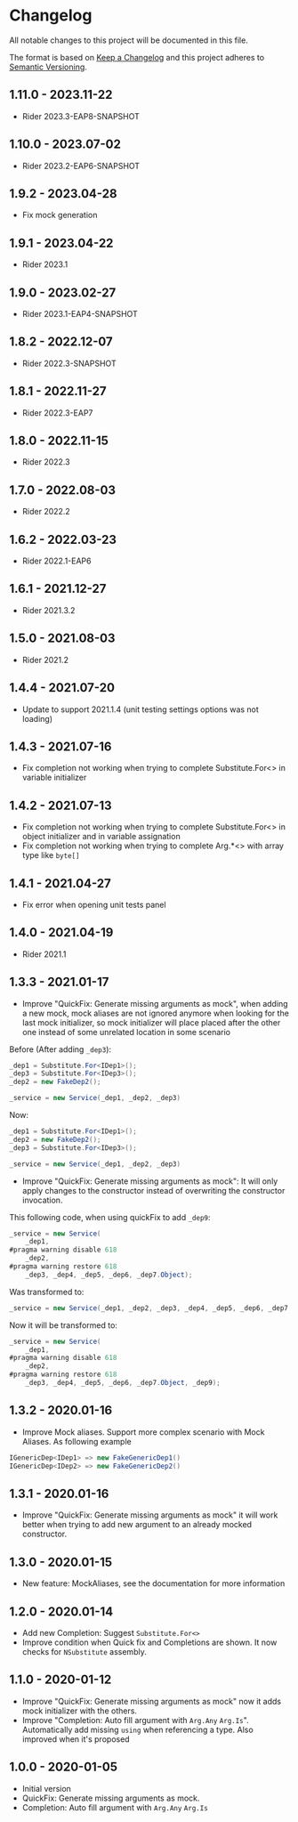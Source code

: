 # Changelog
All notable changes to this project will be documented in this file.

The format is based on [Keep a Changelog](http://keepachangelog.com/en/1.0.0/)
and this project adheres to [Semantic Versioning](http://semver.org/spec/v2.0.0.html).

## 1.11.0 - 2023.11-22
- Rider 2023.3-EAP8-SNAPSHOT

## 1.10.0 - 2023.07-02
- Rider 2023.2-EAP6-SNAPSHOT

## 1.9.2 - 2023.04-28
- Fix mock generation

## 1.9.1 - 2023.04-22
- Rider 2023.1

## 1.9.0 - 2023.02-27
- Rider 2023.1-EAP4-SNAPSHOT

## 1.8.2 - 2022.12-07
- Rider 2022.3-SNAPSHOT

## 1.8.1 - 2022.11-27
- Rider 2022.3-EAP7

## 1.8.0 - 2022.11-15
- Rider 2022.3

## 1.7.0 - 2022.08-03
- Rider 2022.2

## 1.6.2 - 2022.03-23
- Rider 2022.1-EAP6

## 1.6.1 - 2021.12-27
- Rider 2021.3.2

## 1.5.0 - 2021.08-03
- Rider 2021.2

## 1.4.4 - 2021.07-20
- Update to support 2021.1.4 (unit testing settings options was not loading)

## 1.4.3 - 2021.07-16
- Fix completion not working when trying to complete Substitute.For<> in variable initializer

## 1.4.2 - 2021.07-13
- Fix completion not working when trying to complete Substitute.For<> in object initializer and in variable assignation
- Fix completion not working when trying to complete Arg.*<> with array type like `byte[]`

## 1.4.1 - 2021.04-27 
- Fix error when opening unit tests panel

## 1.4.0 - 2021.04-19
- Rider 2021.1

## 1.3.3 - 2021.01-17
- Improve "QuickFix: Generate missing arguments as mock", when adding a new mock, mock aliases are not ignored anymore when looking for the last mock initializer, so mock initializer will place placed after the other one instead of some unrelated location in some scenario

Before (After adding `_dep3`):
```c#
_dep1 = Substitute.For<IDep1>();
_dep3 = Substitute.For<IDep3>();
_dep2 = new FakeDep2();

_service = new Service(_dep1, _dep2, _dep3)
```
Now:
```c#
_dep1 = Substitute.For<IDep1>();
_dep2 = new FakeDep2();
_dep3 = Substitute.For<IDep3>();

_service = new Service(_dep1, _dep2, _dep3)
```

- Improve "QuickFix: Generate missing arguments as mock": It will only apply changes to the constructor instead of overwriting the constructor invocation.

This following code, when using quickFix to add `_dep9`:

```c#
_service = new Service(
    _dep1,
#pragma warning disable 618
    _dep2,
#pragma warning restore 618
    _dep3, _dep4, _dep5, _dep6, _dep7.Object);
```
Was transformed to:
```c#
_service = new Service(_dep1, _dep2, _dep3, _dep4, _dep5, _dep6, _dep7.Object, _dep9);
```
Now it will be transformed to:
```c#
_service = new Service(
    _dep1,
#pragma warning disable 618
    _dep2,
#pragma warning restore 618
    _dep3, _dep4, _dep5, _dep6, _dep7.Object, _dep9);
```


## 1.3.2 - 2020.01-16
- Improve Mock aliases. Support more complex scenario with Mock Aliases. As following example
```c#
IGenericDep<IDep1> => new FakeGenericDep1()
IGenericDep<IDep2> => new FakeGenericDep2()
```

## 1.3.1 - 2020.01-16
- Improve "QuickFix: Generate missing arguments as mock" it will work better when trying to add new argument to an already mocked constructor.

## 1.3.0 - 2020.01-15
- New feature: MockAliases, see the documentation for more information

## 1.2.0 - 2020.01-14
- Add new Completion: Suggest `Substitute.For<>`
- Improve condition when Quick fix and Completions are shown. It now checks for `NSubstitute` assembly.

## 1.1.0 - 2020-01-12
- Improve "QuickFix: Generate missing arguments as mock" now it adds mock initializer with the others.
- Improve "Completion: Auto fill argument with `Arg.Any` `Arg.Is`". Automatically add missing `using` when referencing a type. Also improved when it's proposed

## 1.0.0 - 2020-01-05
- Initial version
- QuickFix: Generate missing arguments as mock.
- Completion: Auto fill argument with `Arg.Any` `Arg.Is`
